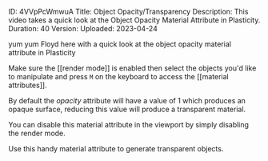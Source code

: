 ID: 4VVpPcWmwuA
Title: Object Opacity/Transparency
Description: This video takes a quick look at the Object Opacity Material Attribute in Plasticity.
Duration: 40
Version: 
Uploaded: 2023-04-24

yum yum Floyd here with a quick look at
the object opacity material attribute
in Plasticity

Make sure the [[render mode]] is enabled then select the objects you'd like to manipulate and press `M` on the keyboard to access the [[material attributes]].

By default the *opacity* attribute will have a value of 1 which produces an opaque surface, reducing this value will produce a transparent material.

You can disable this material attribute in the viewport by simply disabling the render mode.

Use this handy material attribute to generate transparent objects.
